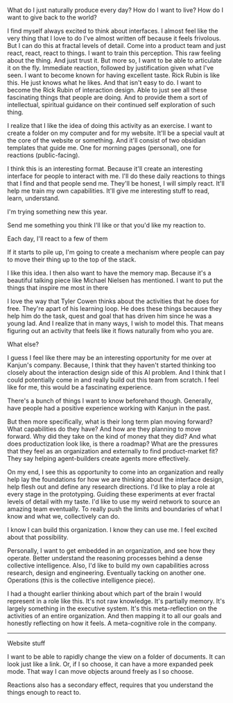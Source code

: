 ---
---

What do I just naturally produce every day? How do I want to live? How do I want to give back to the world?

I find myself always excited to think about interfaces. I almost feel like the very thing that I love to do I've almost written off because it feels frivolous. But I can do this at fractal levels of detail. Come into a product team and just react, react, react to things. I want to train this perception. This raw feeling about the thing. And just trust it. But more so, I want to be able to articulate it on the fly. Immediate reaction, followed by justification given what I've seen. I want to become known for having excellent taste. Rick Rubin is like this. He just knows what he likes. And that isn't easy to do. I want to become the Rick Rubin of interaction design. Able to just see all these fascinating things that people are doing. And to provide them a sort of intellectual, spiritual guidance on their continued self exploration of such thing.

I realize that I like the idea of doing this activity as an exercise. I want to create a folder on my computer and for my website. It'll be a special vault at the core of the website or something. And it'll consist of two obsidian templates that guide me. One for morning pages (personal), one for reactions (public-facing).

I think this is an interesting format. Because it'll create an interesting interface for people to interact with me. I'll do these daily reactions to things that I find and that people send me. They'll be honest, I will simply react. It'll help me train my own capabilities. It'll give me interesting stuff to read, learn, understand.

I'm trying something new this year.

Send me something you think I'll like or that you'd like my reaction to.

Each day, I'll react to a few of them


If it starts to pile up, I'm going to create a mechanism where people can pay to move their thing up to the top of the stack.


I like this idea. I then also want to have the memory map. Because it's a beautiful talking piece like Michael Nielsen has mentioned. I want to put the things that inspire me most in there


I love the way that Tyler Cowen thinks about the activities that he does for free. They're apart of his learning loop. He does these things because they help him do the task, quest and goal that has driven him since he was a young lad. And I realize that in many ways, I wish to model this. That means figuring out an activity that feels like it flows naturally from who you are.

What else?

I guess I feel like there may be an interesting opportunity for me over at Kanjun's company. Because, I think that they haven't started thinking too closely about the interaction design side of this AI problem. And I think that I could potentially come in and really build out this team from scratch. I feel like for me, this would be a fascinating experience.

There's a bunch of things I want to know beforehand though. Generally, have people had a positive experience working with Kanjun in the past.

But then more specifically, what is their long term plan moving forward? What capabilities do they have? And how are they planning to move forward. Why did they take on the kind of money that they did? And what does productization look like, is there a roadmap? What are the pressures that they feel as an organization and externally to find product-market fit? They say helping agent-builders create agents more effectively.

On my end, I see this as opportunity to come into an organization and really help lay the foundations for how we are thinking about the interface design, help flesh out and define any research directions. I'd like to play a role at every stage in the prototyping. Guiding these experiments at ever fractal levels of detail with my taste. I'd like to use my weird network to source an amazing team eventually. To really push the limits and boundaries of what I know and what we, collectively can do.

I know I can build this organization. I know they can use me. I feel excited about that possibility.

Personally, I want to get embedded in an organization, and see how they operate. Better understand the reasoning processes behind a dense collective intelligence. Also, I'd like to build my own capabilities across research, design and engineering. Eventually tacking on another one. Operations (this is the collective intelligence piece).




I had a thought earlier thinking about which part of the brain I would represent in a role like this. It's not raw knowledge. It's partially memory. It's largely something in the executive system. It's this meta-reflection on the activities of an entire organization. And then mapping it to all our goals and honestly reflecting on how it feels. A meta-cognitive role in the company.

----

Website stuff

I want to be able to rapidly change the view on a folder of documents. It can look just like a link. Or, if I so choose, it can have a more expanded peek mode. That way I can move objects around freely as I so choose.

Reactions also has a secondary effect, requires that you understand the things enough to react to.